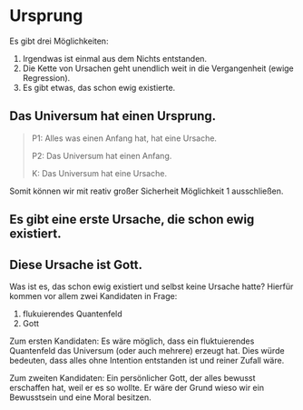 # Ursprung

Es gibt drei Möglichkeiten:

1. Irgendwas ist einmal aus dem Nichts entstanden.
2. Die Kette von Ursachen geht unendlich weit in die Vergangenheit (ewige Regression).
3. Es gibt etwas, das schon ewig existierte.

## Das Universum hat einen Ursprung.

> P1: Alles was einen Anfang hat, hat eine Ursache.
>
> P2: Das Universum hat einen Anfang.
>
> K: Das Universum hat eine Ursache.

Somit können wir mit reativ großer Sicherheit Möglichkeit 1 ausschließen.

## Es gibt eine erste Ursache, die schon ewig existiert.

## Diese Ursache ist Gott.

Was ist es, das schon ewig existiert und selbst keine Ursache hatte? Hierfür kommen vor allem zwei Kandidaten in Frage:

1. flukuierendes Quantenfeld
2. Gott

Zum ersten Kandidaten: Es wäre möglich, dass ein fluktuierendes Quantenfeld das Universum (oder auch mehrere) erzeugt hat. Dies würde bedeuten, dass alles ohne Intention entstanden ist und reiner Zufall wäre.

Zum zweiten Kandidaten: Ein persönlicher Gott, der alles bewusst erschaffen hat, weil er es so wollte. Er wäre der Grund wieso wir ein Bewusstsein und eine Moral besitzen.

